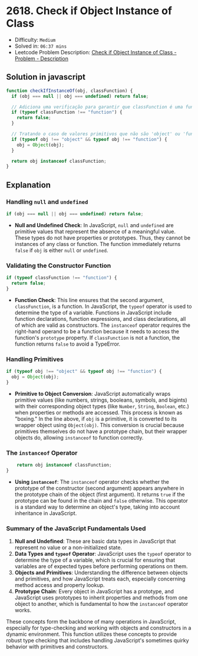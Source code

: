 # 2618. Check if Object Instance of Class

- Difficulty: `Medium`
- Solved in: `06:37 mins`
- Leetcode Problem Description: [Check if Object Instance of Class - Problem - Description](https://leetcode.com/problems/check-if-object-instance-of-class/description/)

## Solution in javascript

```js
function checkIfInstanceOf(obj, classFunction) {
  if (obj === null || obj === undefined) return false;

  // Adiciona uma verificação para garantir que classFunction é uma função
  if (typeof classFunction !== "function") {
    return false;
  }

  // Tratando o caso de valores primitivos que não são 'object' ou 'function'
  if (typeof obj !== "object" && typeof obj !== "function") {
    obj = Object(obj);
  }

  return obj instanceof classFunction;
}
```

## Explanation

### Handling `null` and `undefined`

```javascript
if (obj === null || obj === undefined) return false;
```

- **Null and Undefined Check**: In JavaScript, `null` and `undefined` are primitive values that represent the absence of a meaningful value. These types do not have properties or prototypes. Thus, they cannot be instances of any class or function. The function immediately returns `false` if `obj` is either `null` or `undefined`.

### Validating the Constructor Function

```javascript
if (typeof classFunction !== "function") {
  return false;
}
```

- **Function Check**: This line ensures that the second argument, `classFunction`, is a function. In JavaScript, the `typeof` operator is used to determine the type of a variable. Functions in JavaScript include function declarations, function expressions, and class declarations, all of which are valid as constructors. The `instanceof` operator requires the right-hand operand to be a function because it needs to access the function's `prototype` property. If `classFunction` is not a function, the function returns `false` to avoid a TypeError.

### Handling Primitives

```javascript
if (typeof obj !== "object" && typeof obj !== "function") {
  obj = Object(obj);
}
```

- **Primitive to Object Conversion**: JavaScript automatically wraps primitive values (like numbers, strings, booleans, symbols, and bigints) with their corresponding object types (like `Number`, `String`, `Boolean`, etc.) when properties or methods are accessed. This process is known as "boxing." In the line above, if `obj` is a primitive, it is converted to its wrapper object using `Object(obj)`. This conversion is crucial because primitives themselves do not have a prototype chain, but their wrapper objects do, allowing `instanceof` to function correctly.

### The `instanceof` Operator

```javascript
    return obj instanceof classFunction;
}
```

- **Using `instanceof`**: The `instanceof` operator checks whether the prototype of the constructor (second argument) appears anywhere in the prototype chain of the object (first argument). It returns `true` if the prototype can be found in the chain and `false` otherwise. This operator is a standard way to determine an object's type, taking into account inheritance in JavaScript.

### Summary of the JavaScript Fundamentals Used

1. **Null and Undefined**: These are basic data types in JavaScript that represent no value or a non-initialized state.
2. **Data Types and `typeof` Operator**: JavaScript uses the `typeof` operator to determine the type of a variable, which is crucial for ensuring that variables are of expected types before performing operations on them.
3. **Objects and Primitives**: Understanding the difference between objects and primitives, and how JavaScript treats each, especially concerning method access and property lookup.
4. **Prototype Chain**: Every object in JavaScript has a prototype, and JavaScript uses prototypes to inherit properties and methods from one object to another, which is fundamental to how the `instanceof` operator works.

These concepts form the backbone of many operations in JavaScript, especially for type-checking and working with objects and constructors in a dynamic environment. This function utilizes these concepts to provide robust type checking that includes handling JavaScript's sometimes quirky behavior with primitives and constructors.
